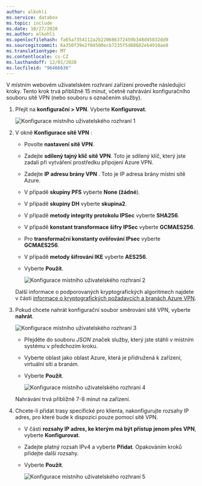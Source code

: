 ```yaml
---
author: alkohli
ms.service: databox
ms.topic: include
ms.date: 10/27/2020
ms.author: alkohli
ms.openlocfilehash: fa65a7354112a2b220686372459b348d45832dd9
ms.sourcegitcommit: 6a350f39e2f04500ecb7235f5d88682eb4910ae8
ms.translationtype: MT
ms.contentlocale: cs-CZ
ms.lasthandoff: 12/01/2020
ms.locfileid: "96466636"
---
```

V místním webovém uživatelském rozhraní zařízení proveďte následující kroky. Tento krok trvá přibližně 15 minut, včetně nahrávání konfiguračního souboru sítě VPN (nebo souboru s označením služby). 

1. Přejít na **konfigurační > VPN**. Vyberte **Konfigurovat**.

    ![Konfigurace místního uživatelského rozhraní 1](../articles/databox-online/media/azure-stack-edge-pro-r-configure-vpn-powershell/configure-vpn-local-ui-1.png)

2. V okně **Konfigurace sítě VPN** :

    - Povolte **nastavení sítě VPN**.
    - Zadejte **sdílený tajný klíč sítě VPN**. Toto je sdílený klíč, který jste zadali při vytváření prostředku připojení Azure VPN.
    - Zadejte **IP adresu brány VPN** . Toto je IP adresa brány místní sítě Azure.
    - V případě **skupiny PFS** vyberte **None (žádné**). 
    - V případě **skupiny DH** vyberte **skupina2**.
    - V případě **metody integrity protokolu IPSec** vyberte **SHA256**.
    - V případě **konstant transformace šifry IPSec** vyberte **GCMAES256**.
    - Pro **transformační konstanty ověřování IPsec** vyberte **GCMAES256**.
    - V případě **metody šifrování IKE** vyberte **AES256**.
    - Vyberte **Použít**.

        ![Konfigurace místního uživatelského rozhraní 2](../articles/databox-online/media/azure-stack-edge-pro-r-configure-vpn-powershell/configure-vpn-local-ui-2.png)

    Další informace o podporovaných kryptografických algoritmech najdete v části [informace o kryptografických požadavcích a branách Azure VPN](../articles/vpn-gateway/vpn-gateway-about-compliance-crypto.md#ipsecike-policy-faq). 

3. Pokud chcete nahrát konfigurační soubor směrování sítě VPN, vyberte **nahrát**. 

    ![Konfigurace místního uživatelského rozhraní 3](../articles/databox-online/media/azure-stack-edge-pro-r-configure-vpn-powershell/configure-vpn-local-ui-3.png)

    - Přejděte do souboru *JSON* značek služby, který jste stáhli v místním systému v předchozím kroku.
    - Vyberte oblast jako oblast Azure, která je přidružená k zařízení, virtuální síti a branám.
    - Vyberte **Použít**.

        ![Konfigurace místního uživatelského rozhraní 4](../articles/databox-online/media/azure-stack-edge-pro-r-configure-vpn-powershell/configure-vpn-local-ui-4.png)
    
    Nahrávání trvá přibližně 7-8 minut na zařízení.

4. Chcete-li přidat trasy specifické pro klienta, nakonfigurujte rozsahy IP adres, pro které bude k dispozici pouze pomocí sítě VPN. 

    - V části **rozsahy IP adres, ke kterým má být přístup jenom přes VPN**, vyberte **Konfigurovat**.
    - Zadejte platný rozsah IPv4 a vyberte **Přidat**. Opakováním kroků přidejte další rozsahy.
    - Vyberte **Použít**.

        ![Konfigurace místního uživatelského rozhraní 5](../articles/databox-online/media/azure-stack-edge-pro-r-configure-vpn-powershell/configure-vpn-local-ui-5.png)

